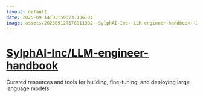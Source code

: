 ```yaml
---
layout: default
date: 2025-09-14T03:59:23.136131
image: assets/20250912T170911382--SylphAI-Inc--LLM-engineer-handbook--20250912T172448858--cropped.png
---
```


# [SylphAI-Inc/LLM-engineer-handbook](https://github.com/SylphAI-Inc/LLM-engineer-handbook)

Curated resources and tools for building, fine-tuning, and deploying large language models

